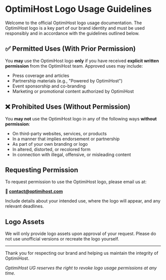   # OptimiHost Logo Usage Guidelines

Welcome to the official OptimiHost logo usage documentation. The OptimiHost logo is a key part of our brand identity and must be used responsibly and in accordance with the guidelines outlined below.

## ✅ Permitted Uses (With Prior Permission)

You **may** use the OptimiHost logo **only** if you have received **explicit written permission** from the OptimiHost team. Approved uses may include:

- Press coverage and articles
- Partnership materials (e.g., "Powered by OptimiHost")
- Event sponsorship and co-branding
- Marketing or promotional content authorized by OptimiHost

## ❌ Prohibited Uses (Without Permission)

You **may not** use the OptimiHost logo in any of the following ways **without permission**:

- On third-party websites, services, or products
- In a manner that implies endorsement or partnership
- As part of your own branding or logo
- In altered, distorted, or recolored form
- In connection with illegal, offensive, or misleading content

## Requesting Permission

To request permission to use the OptimiHost logo, please email us at:

**📧 contact@optimihost.com**

Include details about your intended use, where the logo will appear, and any relevant deadlines.

## Logo Assets

We will only provide logo assets upon approval of your request. Please do not use unofficial versions or recreate the logo yourself.

---

Thank you for respecting our brand and helping us maintain the integrity of OptimiHost.

*OptimiHost UG reserves the right to revoke logo usage permissions at any time.*
